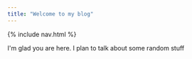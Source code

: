 ```yaml
---
title: "Welcome to my blog"
---
```


{% include nav.html %}

I'm glad you are here. I plan to talk about some random stuff
